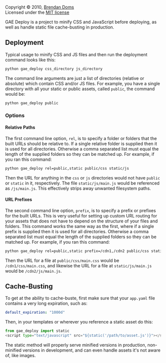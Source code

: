 Copyright &copy; 2010, [Brendan Doms](http://www.bdoms.com/)  
Licensed under the [MIT license](http://www.opensource.org/licenses/MIT)


GAE Deploy is a project to minify CSS and JavaScript before deploying, as well as handle static file cache-busting in production.

## Deployment

Typical usage to minify CSS and JS files and then run the deployment command looks like this:

```bash
python gae_deploy css_directory js_directory
```

The command line arguments are just a list of directories (relative or absolute) which contain CSS and/or JS files.
For example, you have a single directory with all your static or public assets, called `public`, the command would be:

```bash
python gae_deploy public
```

### Options

#### Relative Paths
The first command line option, `rel`, is to specify a folder or folders that the built URLs should be relative to.
If a single relative folder is supplied then it is used for all directories.
Otherwise a comma separated list must equal the length of the supplied folders so they can be matched up.
For example, if you ran this command:

```bash
python gae_deploy rel=public,static public/css static/js
```
Then the URL for anything in the `css` or `js` directories would not have `public` or `static` in it, respectively. The file `static/js/main.js`
would be referenced as `/js/main.js`.
This effectively strips away unwanted filesystem paths.

#### URL Prefixes

The second command line option, `prefix`, is to specify a prefix or prefixes for the built URLs.
This is very useful for setting up custom URL routing for your assets that does not have to depend on the structure of your files and folders.
This command works the same way as the first, where if a single prefix is supplied then it is used for all directories.
Otherwise a comma separated list must equal the length of the supplied folders so they can be matched up.
For example, if you ran this command:

```bash
python gae_deploy rel=public,static prefix=/cdn1,/cdn2 public/css static/js
```
Then the URL for a file at `public/css/main.css` would be `/cdn1/css/main.css`, and likewise
the URL for a file at `static/js/main.js` would be `/cdn2/js/main.js`.


## Cache-Busting

To get at the ability to cache-buste, first make sure that your `app.yaml` file contains a very long expiration, such as:

```yaml
default_expiration: "1000d"
```

Then, in your templates or wherever you reference a static asset do this:

```python
from gae_deploy import static
<script type="text/javascript" src="${static('/path/to/asset.js')}"></script>
```

The static method will properly serve minified versions in production, non-minified versions in development, and can
even handle assets it's not aware of, like images.
